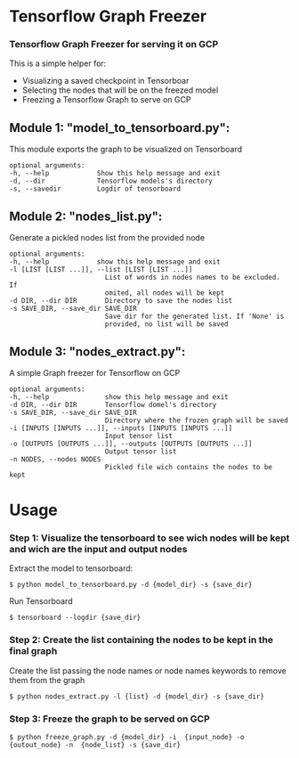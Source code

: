# Tensorflow Graph Freezer

### Tensorflow Graph Freezer for serving it on GCP

This is a simple helper for:
    
* Visualizing a saved checkpoint in Tensorboar
* Selecting the nodes that will be on the freezed model
* Freezing a Tensorflow Graph to serve on GCP

## Module 1: "model_to_tensorboard.py":

This module exports the graph to be visualized on Tensorboard

    optional arguments:
    -h, --help            Show this help message and exit
    -d, --dir             Tensorflow models's directory
    -s, --savedir         Logdir of tensorboard

## Module 2: "nodes_list.py":

Generate a pickled nodes list from the provided node

    optional arguments:
    -h, --help            show this help message and exit
    -l [LIST [LIST ...]], --list [LIST [LIST ...]]
                            List of words in nodes names to be excluded. If
                            omited, all nodes will be kept
    -d DIR, --dir DIR       Directory to save the nodes list
    -s SAVE_DIR, --save_dir SAVE_DIR
                            Save dir for the generated list. If 'None' is
                            provided, no list will be saved

## Module 3: "nodes_extract.py":

A simple Graph freezer for Tensorflow on GCP

    optional arguments:
    -h, --help              show this help message and exit
    -d DIR, --dir DIR       Tensorflow domel's directory
    -s SAVE_DIR, --save_dir SAVE_DIR
                            Directory where the frozen graph will be saved
    -i [INPUTS [INPUTS ...]], --inputs [INPUTS [INPUTS ...]]
                            Input tensor list
    -o [OUTPUTS [OUTPUTS ...]], --outputs [OUTPUTS [OUTPUTS ...]]
                            Output tensor list
    -n NODES, --nodes NODES
                            Pickled file wich contains the nodes to be kept

# Usage

### Step 1: Visualize the tensorboard to see wich nodes will be kept and wich are the input and output nodes

Extract the model to tensorboard:

    $ python model_to_tensorboard.py -d {model_dir} -s {save_dir}

Run Tensorboard

    $ tensorboard --logdir {save_dir}

### Step 2: Create the list containing the nodes to be kept in the final graph  

Create the list passing the node names or node names keywords to remove them from the graph

    $ python nodes_extract.py -l {list} -d {model_dir} -s {save_dir}

### Step 3: Freeze the graph to be served on GCP

    $ python freeze_graph.py -d {model_dir} -i  {input_node} -o {outout_node} -n  {node_list} -s {save_dir}



